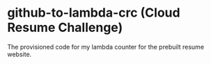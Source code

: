 # github-to-lambda-crc (Cloud Resume Challenge)
The provisioned code for my lambda counter for the prebuilt resume website.